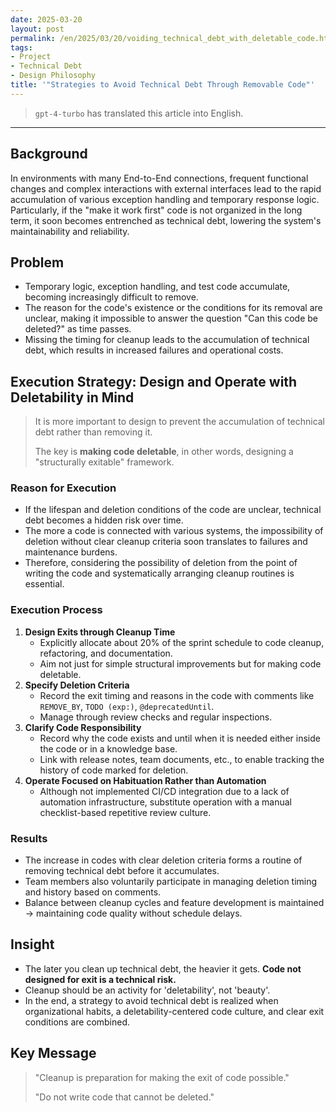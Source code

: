 ```yaml
---
date: 2025-03-20
layout: post
permalink: /en/2025/03/20/voiding_technical_debt_with_deletable_code.html
tags:
- Project
- Technical Debt
- Design Philosophy
title: '"Strategies to Avoid Technical Debt Through Removable Code"'
---
```

> `gpt-4-turbo` has translated this article into English.
---

## Background

In environments with many End-to-End connections, frequent functional changes and complex interactions with external interfaces lead to the rapid accumulation of various exception handling and temporary response logic. Particularly, if the "make it work first" code is not organized in the long term, it soon becomes entrenched as technical debt, lowering the system's maintainability and reliability.

## Problem

- Temporary logic, exception handling, and test code accumulate, becoming increasingly difficult to remove.
- The reason for the code's existence or the conditions for its removal are unclear, making it impossible to answer the question "Can this code be deleted?" as time passes.
- Missing the timing for cleanup leads to the accumulation of technical debt, which results in increased failures and operational costs.

## Execution Strategy: Design and Operate with Deletability in Mind

> It is more important to design to prevent the accumulation of technical debt rather than removing it.
>
> 
> The key is **making code deletable**, in other words, designing a "structurally exitable" framework.
>

### Reason for Execution

- If the lifespan and deletion conditions of the code are unclear, technical debt becomes a hidden risk over time.
- The more a code is connected with various systems, the impossibility of deletion without clear cleanup criteria soon translates to failures and maintenance burdens.
- Therefore, considering the possibility of deletion from the point of writing the code and systematically arranging cleanup routines is essential.

### Execution Process

1. **Design Exits through Cleanup Time**
   - Explicitly allocate about 20% of the sprint schedule to code cleanup, refactoring, and documentation.
   - Aim not just for simple structural improvements but for making code deletable.
2. **Specify Deletion Criteria**
   - Record the exit timing and reasons in the code with comments like `REMOVE_BY`, `TODO (exp:)`, `@deprecatedUntil`.
   - Manage through review checks and regular inspections.
3. **Clarify Code Responsibility**
   - Record why the code exists and until when it is needed either inside the code or in a knowledge base.
   - Link with release notes, team documents, etc., to enable tracking the history of code marked for deletion.
4. **Operate Focused on Habituation Rather than Automation**
   - Although not implemented CI/CD integration due to a lack of automation infrastructure, substitute operation with a manual checklist-based repetitive review culture.

### Results

- The increase in codes with clear deletion criteria forms a routine of removing technical debt before it accumulates.
- Team members also voluntarily participate in managing deletion timing and history based on comments.
- Balance between cleanup cycles and feature development is maintained → maintaining code quality without schedule delays.

## Insight

- The later you clean up technical debt, the heavier it gets. **Code not designed for exit is a technical risk.**
- Cleanup should be an activity for 'deletability', not 'beauty'.
- In the end, a strategy to avoid technical debt is realized when organizational habits, a deletability-centered code culture, and clear exit conditions are combined.

## Key Message

> "Cleanup is preparation for making the exit of code possible."
>
> 
> "Do not write code that cannot be deleted."